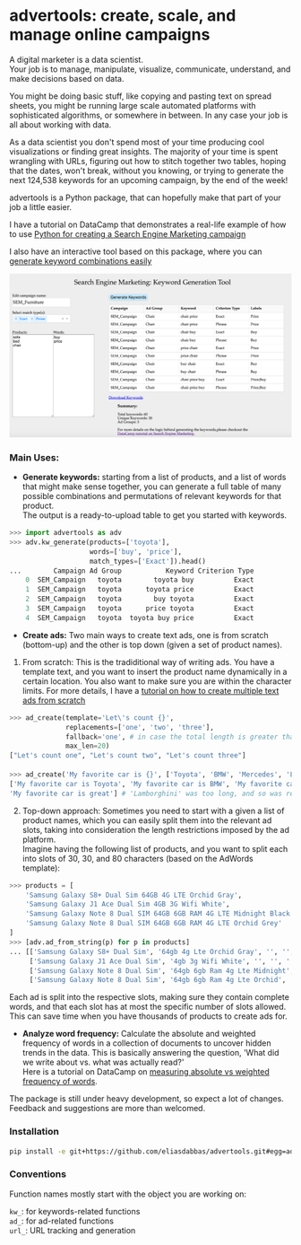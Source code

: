 # advertools: create, scale, and manage online campaigns


A digital marketer is a data scientist.  
Your job is to manage, manipulate, visualize, communicate, understand, and make
decisions based on data.  

You might be doing basic stuff, like copying and pasting text on spread sheets, 
you might be running large scale automated platforms with sophisticated 
algorithms, or somewhere in between. In any case your job is all about working
with data.  

As a data scientist you don't spend most of your time producing cool visualizations
or finding great insights. The majority of your time is spent wrangling with 
URLs, figuring out how to stitch together two tables, hoping that the dates, won't 
break, without you knowing, or trying to generate the next 124,538 keywords for 
an upcoming campaign, by the end of the week!  

advertools is a Python package, that can hopefully make that part of your job a 
little easier.  

I have a tutorial on DataCamp that demonstrates a real-life example of how to use [Python for creating a Search Engine Marketing campaign](https://www.datacamp.com/community/tutorials/sem-data-science)

I also have an interactive tool based on this package, where you can [generate keyword combinations easily](http://www.dashboardom.com/advertools)

[<img src="app_screen_shot.png" width=600px>](http://www.dashboardom.com/advertools)

### Main Uses: 

* **Generate keywords:** starting from a list of products, and a list of words that
might make sense together, you can generate a full table of many possible 
combinations and permutations of relevant keywords for that product.  
The output is a ready-to-upload table to get you started with keywords. 

```python
>>> import advertools as adv
>>> adv.kw_generate(products=['toyota'],
                    words=['buy', 'price'], 
                    match_types=['Exact']).head()
...        Campaign Ad Group           Keyword Criterion Type
    0  SEM_Campaign   toyota        toyota buy          Exact
    1  SEM_Campaign   toyota      toyota price          Exact
    2  SEM_Campaign   toyota        buy toyota          Exact
    3  SEM_Campaign   toyota      price toyota          Exact
    4  SEM_Campaign   toyota  toyota buy price          Exact
```

* **Create ads:** Two main ways to create text ads, one is from scratch (bottom-up) and the other is top down (given a set of product names). 

1. From scratch: This is the tradiditional way of writing ads. You have a template text, and you want to insert the product name dynamically in a certain location. You also want to make sure you are within the character limits. For more details, I have a [tutorial on how to create multiple text ads from scratch](https://nbviewer.jupyter.org/github/eliasdabbas/ad_create/blob/master/ad_create.ipynb)

```python
>>> ad_create(template='Let\'s count {}', 
              replacements=['one', 'two', 'three'], 
              fallback='one', # in case the total length is greater than max_len
              max_len=20)
["Let's count one", "Let's count two", "Let's count three"]

>>> ad_create('My favorite car is {}', ['Toyota', 'BMW', 'Mercedes', 'Lamborghini'], 'great', 28)
['My favorite car is Toyota', 'My favorite car is BMW', 'My favorite car is Mercedes', 
'My favorite car is great'] # 'Lamborghini' was too long, and so was replace by 'great'

```
2. Top-down approach: Sometimes you need to start with a given a list of product names, which you can easily split them into the relevant ad slots, taking into consideration the length restrictions 
imposed by the ad platform.  
Imagine having the following list of products, and you want to split each into
slots of 30, 30, and 80 characters (based on the AdWords template): 

```python
>>> products = [
    'Samsung Galaxy S8+ Dual Sim 64GB 4G LTE Orchid Gray',
    'Samsung Galaxy J1 Ace Dual Sim 4GB 3G Wifi White',
    'Samsung Galaxy Note 8 Dual SIM 64GB 6GB RAM 4G LTE Midnight Black',
    'Samsung Galaxy Note 8 Dual SIM 64GB 6GB RAM 4G LTE Orchid Grey'
]
>>> [adv.ad_from_string(p) for p in products]
... [['Samsung Galaxy S8+ Dual Sim', '64gb 4g Lte Orchid Gray', '', '', '', ''],
     ['Samsung Galaxy J1 Ace Dual Sim', '4gb 3g Wifi White', '', '', '', ''],
     ['Samsung Galaxy Note 8 Dual Sim', '64gb 6gb Ram 4g Lte Midnight', 'Black', '', '', ''],
     ['Samsung Galaxy Note 8 Dual Sim', '64gb 6gb Ram 4g Lte Orchid', 'Grey', '', '', '']]
```

Each ad is split into the respective slots, making sure they contain complete
words, and that each slot has at most the specific number of slots allowed.  
This can save time when you have thousands of products to create ads for.  

* **Analyze word frequency:** Calculate the absolute and weighted frequency of
words in a collection of documents to uncover hidden trends in the data. 
This is basically answering the question, 'What did we write about vs. what
was actually read?'  
Here is a tutorial on DataCamp on [measuring absolute vs weighted frequency of words](https://www.datacamp.com/community/tutorials/absolute-weighted-word-frequency).



The package is still under heavy development, so expect a lot of changes.  
Feedback and suggestions are more than welcomed.   



### Installation

```bash
pip install -e git+https://github.com/eliasdabbas/advertools.git#egg=advertools
```

### Conventions

Function names mostly start with the object you are working on: 

`kw_`: for keywords-related functions  
`ad_`: for ad-related functions  
`url_`: URL tracking and generation    

